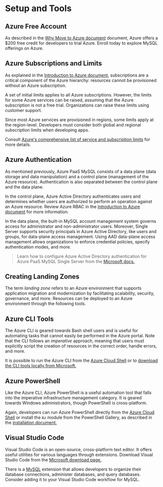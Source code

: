 # Setup and Tools

## Azure Free Account

As described in the [Why Move to Azure document](../02_IntroToMySQL/02_01_Why_Move_To_Azure.md) document, Azure offers a $200 free credit for developers to trial Azure. Enroll today to explore MySQL offerings on Azure.

## Azure Subscriptions and Limits

As explained in the [Introduction to Azure document](../02_IntroToMySQL/02_02_Introduction_to_Azure.md), subscriptions are a critical component of the Azure hierarchy: resources cannot be provisioned without an Azure subscription.

A set of initial limits applies to all Azure subscriptions. However, the limits for some Azure services can be raised, assuming that the Azure subscription is not a free trial. Organizations can raise these limits using customer support.

Since most Azure services are provisioned in regions, some limits apply at the region-level. Developers must consider both global and regional subscription limits when developing apps.

Consult [Azure's comprehensive list of service and subscription limits](https://docs.microsoft.com/azure/azure-resource-manager/management/azure-subscription-service-limits) for more details.

## Azure Authentication

As mentioned previously, Azure PaaS MySQL consists of a data plane (data storage and data manipulation) and a control plane (management of the Azure resource). Authentication is also separated between the control plane and the data plane.

In the control plane, Azure Active Directory authenticates users and determines whether users are authorized to perform an operation against an Azure resource. Review Azure RBAC in the [Introduction to Azure document](../02_IntroToMySQL/02_02_Introduction_to_Azure.md) for more information.

In the data plane, the built-in MySQL account management system governs access for administrator and non-administrator users. Moreover, Single Server supports security principals in Azure Active Directory, like users and groups, for data-plane access management. Using AAD data-plane access management allows organizations to enforce credential policies, specify authentication modes, and more.

> Learn how to configure Azure Active Directory authentication for Azure PaaS MySQL Single Server from the [Microsoft docs.](https://docs.microsoft.com/azure/mysql/concepts-azure-ad-authentication)

## Creating Landing Zones

The term *landing zone* refers to an Azure environment that supports application migration and modernization by facilitating scalability, security, governance, and more. Resources can be deployed to an Azure environment through the following tools.

## Azure CLI Tools

The Azure CLI is geared towards Bash shell users and is useful for automating tasks that cannot easily be performed in the Azure portal. Note that the CLI follows an *imperative* approach, meaning that users must explicitly script the creation of resources in the correct order, handle errors, and more.

It is possible to run the Azure CLI from the [Azure Cloud Shell](shell.azure.com) or to [download the CLI tools locally from Microsoft.](https://docs.microsoft.com/cli/azure/install-azure-cli)

## Azure PowerShell

Like the Azure CLI, Azure PowerShell is a useful automation tool that falls into the imperative infrastructure management category. It is geared towards Windows administrators, though PowerShell is cross-platform.

Again, developers can run Azure PowerShell directly from the [Azure Cloud Shell](shell.azure.com) or install the `Az` module from the PowerShell Gallery, as described in the [installation document.](https://docs.microsoft.com/powershell/azure/install-az-ps?view=azps-6.6.0)

## Visual Studio Code

Visual Studio Code is an open-source, cross-platform text editor. It offers useful utilities for various languages through extensions. Download Visual Studio Code from the [Microsoft download page.](https://code.visualstudio.com/download)

There is a [MySQL](https://marketplace.visualstudio.com/items?itemName=formulahendry.vscode-mysql) extension that allows developers to organize their database connections, administer databases, and query databases. Consider adding it to your Visual Studio Code workflow for MySQL.

